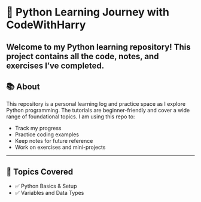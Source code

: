 # 🐍 Python Learning Journey with CodeWithHarry

Welcome to my Python learning repository! This project contains all the code, notes, and exercises I’ve completed.
---

## 📚 About

This repository is a personal learning log and practice space as I explore Python programming. The tutorials are beginner-friendly and cover a wide range of foundational topics. I am using this repo to:

- Track my progress
- Practice coding examples
- Keep notes for future reference
- Work on exercises and mini-projects

---

## 🚀 Topics Covered

- ✅ Python Basics & Setup
- ✅ Variables and Data Types
